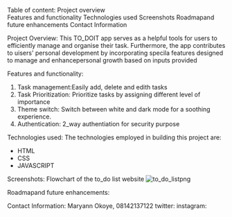 Table of content: 
Project overview<br>
Features and functionality
Technologies used
Screenshots
Roadmapand future enhancements
Contact Information

Project Overview:
This TO_DOIT app serves as a helpful tools for users to efficiently manage and organise their task. Furthermore, the app contributes to uisers' personal development by incorporating specila features designed to manage and enhancepersonal growth based on inputs provided

Features and functionality:
1. Task management:Easily add, delete and edith tasks
2. Task Prioritization: Prioritize tasks by assigning different level of importance
3. Theme switch: Switch between white and dark mode for a soothing experience.
4. Authentication: 2_way authentiation for security purpose

Technologies used:
The technologies employed in building this project are:
* HTML
* CSS
* JAVASCRIPT

Screenshots:
Flowchart of the to_do list website
![to_do_list](https://github.com/maryann839/alx_capstone_project/assets/149114655/4578bca7-274e-43f6-80b8-fc6f006b4cc7)png

Roadmapand future enhancements:


Contact Information:
Maryann Okoye, 08142137122
twitter:
instagram:
